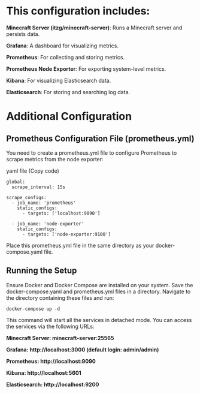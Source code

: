 # This configuration includes:

**Minecraft Server (itzg/minecraft-server)**: Runs a Minecraft server and persists data.

**Grafana**: A dashboard for visualizing metrics.

**Prometheus**: For collecting and storing metrics.

**Prometheus Node Exporter**: For exporting system-level metrics.

**Kibana**: For visualizing Elasticsearch data.

**Elasticsearch**: For storing and searching log data.

# Additional Configuration
## Prometheus Configuration File (prometheus.yml)

You need to create a prometheus.yml file to configure Prometheus to scrape metrics from the node exporter:

yaml file
(Copy code)
```
global:
  scrape_interval: 15s

scrape_configs:
  - job_name: 'prometheus'
    static_configs:
      - targets: ['localhost:9090']

  - job_name: 'node-exporter'
    static_configs:
      - targets: ['node-exporter:9100']
```
Place this prometheus.yml file in the same directory as your docker-compose.yaml file.

## Running the Setup
Ensure Docker and Docker Compose are installed on your system.
Save the docker-compose.yaml and prometheus.yml files in a directory.
Navigate to the directory containing these files and run:
```
docker-compose up -d
```
This command will start all the services in detached mode. You can access the services via the following URLs:

**Minecraft Server: minecraft-server:25565**

**Grafana: http://localhost:3000 (default login: admin/admin)**

**Prometheus: http://localhost:9090**

**Kibana: http://localhost:5601**

**Elasticsearch: http://localhost:9200**

